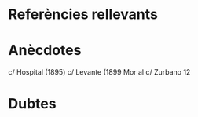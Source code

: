 # Referències rellevants

# Anècdotes
c/ Hospital (1895)
c/ Levante (1899
Mor al c/ Zurbano 12
# Dubtes